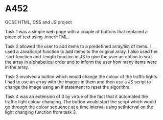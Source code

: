 # A452
GCSE HTML, CSS and JS project

Task 1 was a simple web page with a couple of buttons that replaced a piece of text using .innerHTML.

Task 2 allowed the user to add items to a predefined array/list of items.  I used a JavaScript function to add items to the original array.  I also used the .sort function and .length function in JS to give the user an option to sort the array in alphabetical order and to inform the user how many items were in the array.

Task 3 involved a button which would change the colour of the traffic lights.  I had to use an array with the images in them and then use a JS script to change the image using an if statement to reset the algorithm.

Task 4 was an extension of 3 by virtue of the fact that it automated the traffic light colour changing.  The button would start the script which would go through the colour sequence at a time interval using setInterval on the light changing function from task 3.
